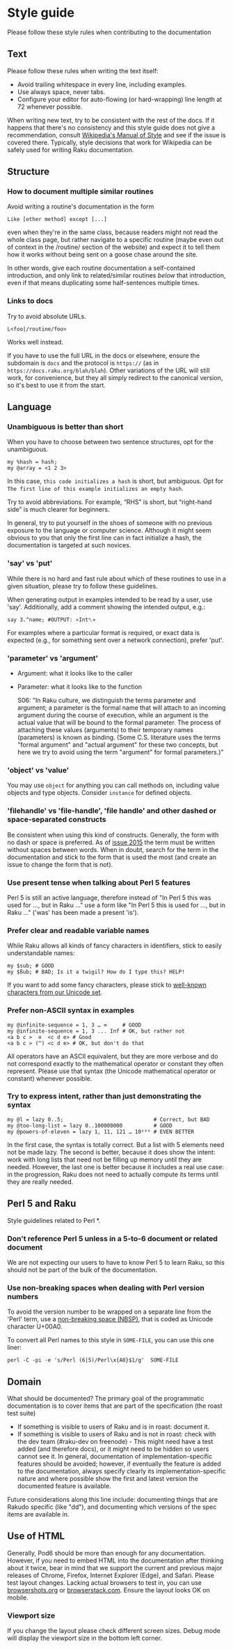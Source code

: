 # Style guide

Please follow these style rules when contributing to the documentation

## Text

Please follow these rules when writing the text itself:

* Avoid trailing whitespace in every line, including examples.
* Use always space, never tabs.
* Configure your editor for auto-flowing (or
hard-wrapping) line length at 72 whenever possible.

When writing new text, try to be consistent with the rest of the
docs. If it happens that there's no consistency and this style guide
does not give a recommendation, consult
[Wikipedia's Manual of Style](https://en.wikipedia.org/wiki/Wikipedia:Manual_of_Style)
and see if the issue is covered there. Typically, style decisions that
work for Wikipedia can be safely used for writing Raku documentation.

## Structure

### How to document multiple similar routines

Avoid writing a routine's documentation in the form

    Like [other method] except [...]

even when they're in the same class, because readers might not read
the whole class page, but rather navigate to a specific routine (maybe
even out of context in the /routine/ section of the website) and
expect it to tell them how it works without being sent on a goose
chase around the site.

In other words, give each routine documentation a self-contained
introduction, and only link to related/similar routines *below* that
introduction, even if that means duplicating some half-sentences
multiple times.

### Links to docs

Try to avoid absolute URLs.

    L<foo|/routine/foo>

Works well instead.

If you have to use the full URL in the docs or elsewhere, ensure the
subdomain is `docs` and the protocol is `https://` (as in
`https://docs.raku.org/blah/blah`). Other variations of the URL will
still work, for convenience, but they all simply redirect to the
canonical version, so it's best to use it from the start.

## Language

### Unambiguous is better than short

When you have to choose between two sentence structures, opt for the
unambiguous.

```
my %hash = hash;
my @array = <1 2 3>
```

In this case, `this code initializes a hash` is short, but
ambiguous. Opt for `The first line of this example initializes an
empty hash`.

Try to avoid abbreviations. For example, “RHS” is short, but
“right-hand side” is much clearer for beginners.

In general, try to put yourself in the shoes of someone with no
previous exposure to the language or computer science. Although it
might seem obvious to you that only the first line can in fact
initialize a hash, the documentation is targeted at such novices.

### 'say' vs 'put'

While there is no hard and fast rule about which of these routines to use
in a given situation, please try to follow these guidelines.

When generating output in examples intended to be read by a user, use 'say'.
Additionally, add a comment showing the intended output, e.g.:

    say 3.^name; #OUTPUT: «Int␤»

For examples where a particular format is required, or exact data is expected
(e.g., for something sent over a network connection), prefer 'put'.

### 'parameter' vs 'argument'

* Argument: what it looks like to the caller
* Parameter: what it looks like to the function

    S06: "In Raku culture, we distinguish the terms parameter and argument; a
    parameter is the formal name that will attach to an incoming argument
    during the course of execution, while an argument is the actual value that
    will be bound to the formal parameter. The process of attaching these
    values (arguments) to their temporary names (parameters) is known as
    binding. (Some C.S. literature uses the terms "formal argument" and "actual
    argument" for these two concepts, but here we try to avoid using the term
    "argument" for formal parameters.)"

### 'object' vs 'value'

You may use `object` for anything you can call methods on, including
value objects and type objects. Consider `instance` for defined
objects.

### 'filehandle' vs 'file-handle', 'file handle' and other dashed or space-separated constructs

Be consistent when using this kind of constructs. Generally, the form
with no dash or space is preferred.  As of
[issue 2015](https://github.com/perl6/doc/issues/2015) the term must
be written without spaces between words. When in doubt, search for the
term in the documentation and stick to the form that is used the most
(and create an issue to change the form that is not).

### Use present tense when talking about Perl 5 features

Perl 5 is still an active language, therefore instead of "In Perl 5
this was used for ..., but in Raku ..."  use a form like "In Perl 5
this is used for ..., but in Raku ..."  ('was' has been made a
present 'is').

### Prefer clear and readable variable names

While Raku allows all kinds of fancy characters in identifiers,
stick to easily understandable names:

    my $sub; # GOOD
    my $ßub; # BAD; Is it a twigil? How do I type this? HELP!

If you want to add some fancy characters, please stick to
[well-known characters from our Unicode set](https://docs.raku.org/language/unicode_ascii).
### Prefer non-ASCII syntax in examples

    my @infinite-sequence = 1, 3 … ∞     # GOOD
    my @infinite-sequence = 1, 3 ... Inf # OK, but rather not
    <a b c >  ⊖  <c d e> # Good
    <a b c > (^) <c d e> # OK, but don't do that

All operators have an ASCII equivalent, but they are more verbose and
do not correspond exactly to the mathematical operator or constant
they often represent. Please use that syntax (the Unicode mathematical
operator or constant) whenever possible.

### Try to express intent, rather than just demonstrating the syntax

    my @l = lazy 0..5;                             # Correct, but BAD
    my @too-long-list = lazy 0..100000000          # GOOD
    my @powers-of-eleven = lazy 1, 11, 121 … 10¹⁰⁰ # EVEN BETTER

In the first case, the syntax is totally correct. But a list with 5
elements need not be made lazy. The second is better, because it does
show the intent: work with long lists that need not be filling up
memory until they are needed. However, the last one is better because
it includes a real use case: in the progression, Raku does not need
to actually compute its terms until they are really needed.

## Perl 5 and Raku

Style guidelines related to Perl *.

### Don't reference Perl 5 unless in a 5-to-6 document or related document

We are not expecting our users to have to know Perl 5 to learn Raku,
so this should not be part of the bulk of the documentation.

### Use non-breaking spaces when dealing with Perl version numbers

To avoid the version number to be wrapped on a separate line from the
'Perl' term, use a
[non-breaking space (NBSP)](https://en.wikipedia.org/wiki/Non-breaking_space),
that is coded as Unicode character U+00A0.

To convert all Perl names to this style in `SOME-FILE`, you can use
this one liner:

    perl -C -pi -e 's/Perl (6|5)/Perl\x{A0}$1/g'  SOME-FILE

## Domain

What should be documented? The primary goal of the programmatic
documentation is to cover items that are part of the specification (the
roast test suite)

* If something is visible to users of Raku and is in roast: document it.
* If something is visible to users of Raku and is not in roast:
  check with the dev team (#raku-dev on freenode) - This might need
  have a test added (and therefore docs), or it might need to be
  hidden so users cannot see it. In general, documentation of
  implementation-specific features should be avoided; however, if
  eventually the feature is added to the documentation, always specify
  clearly its implementation-specific nature and where possible show
  the first and latest version the documented feature is available.

Future considerations along this line include: documenting things that
are Rakudo specific (like "dd"), and documenting which versions of the
spec items are available in.

## Use of HTML

Generally, Pod6 should be more than enough for any
documentation. However, if you need to embed HTML into the
documentation after thinking about it twice, bear in mind that we support
the current and previous major releases of Chrome, Firefox, Internet
Explorer (Edge), and Safari. Please test layout changes. Lacking
actual browsers to test in, you can use
[browsershots.org](http://browsershots.org) or
[browserstack.com](http://browserstack.com). Ensure the layout looks
OK on mobile.

### Viewport size

If you change the layout please check different screen sizes. Debug
mode will display the viewport size in the bottom left corner.
